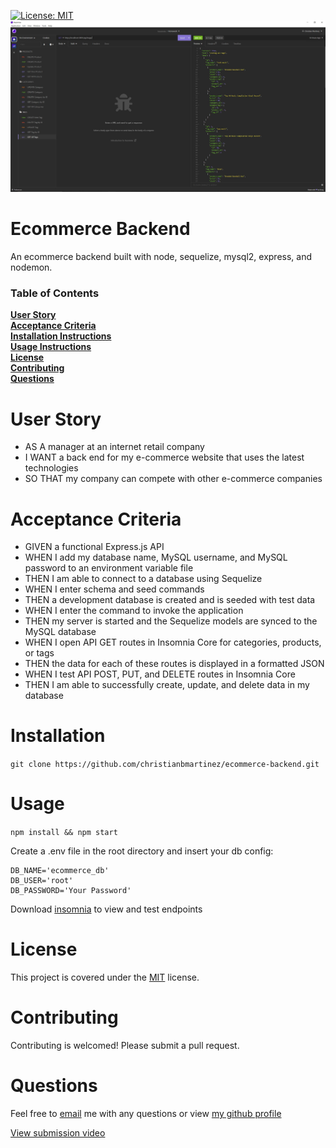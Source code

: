 [![License: MIT](https://img.shields.io/badge/License-MIT-blue.svg)](https://opensource.org/licenses/MIT)
![alt text](https://github.com/christianbmartinez/ecommerce-backend/blob/main/ecommercebackend.jpg)

# Ecommerce Backend

An ecommerce backend built with node, sequelize, mysql2, express, and nodemon.

### Table of Contents

**[User Story](#user-story)**<br>
**[Acceptance Criteria](#acceptance-criteria)**<br>
**[Installation Instructions](#installation)**<br>
**[Usage Instructions](#usage)**<br>
**[License](#license)**<br>
**[Contributing](#contributing)**<br>
**[Questions](#questions)**<br>

# User Story

- AS A manager at an internet retail company
- I WANT a back end for my e-commerce website that uses the latest technologies
- SO THAT my company can compete with other e-commerce companies

# Acceptance Criteria

- GIVEN a functional Express.js API
- WHEN I add my database name, MySQL username, and MySQL password to an environment variable file
- THEN I am able to connect to a database using Sequelize
- WHEN I enter schema and seed commands
- THEN a development database is created and is seeded with test data
- WHEN I enter the command to invoke the application
- THEN my server is started and the Sequelize models are synced to the MySQL database
- WHEN I open API GET routes in Insomnia Core for categories, products, or tags
- THEN the data for each of these routes is displayed in a formatted JSON
- WHEN I test API POST, PUT, and DELETE routes in Insomnia Core
- THEN I am able to successfully create, update, and delete data in my database

# Installation

`git clone https://github.com/christianbmartinez/ecommerce-backend.git`

# Usage

`npm install && npm start`

Create a .env file in the root directory and insert your db config:

```
DB_NAME='ecommerce_db'
DB_USER='root'
DB_PASSWORD='Your Password'
```

Download [insomnia](https://insomnia.rest/download) to view and test endpoints

# License

This project is covered under the [MIT](https://opensource.org/licenses/MIT) license.

# Contributing

Contributing is welcomed! Please submit a pull request.

# Questions

Feel free to [email](mailto:hello@christianbmartinez.com?subject=[GitHub]%20Ecommerce%20Backend) me with any questions or view [my github profile](https://github.com/christianbmartinez)

[View submission video](www.example.com)
